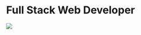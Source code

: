 <h1> Full Stack Web Developer</h1>
<img src="https://media-exp1.licdn.com/dms/image/C5616AQFOcLDDqZ0PoQ/profile-displaybackgroundimage-shrink_200_800/0/1637241856738?e=1643846400&v=beta&t=fiNJJMwccCRwgTSYYPLKpNUgeUsz-kergsw2-W8kgtw"/>
